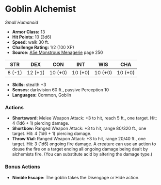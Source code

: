 # Goblin Alchemist

*Small* *Humanoid*

- **Armor Class:** 13
- **Hit Points:** 10 (3d6)
- **Speed:** walk 30 ft.
- **Challenge Rating:** 1/2 (100 XP)
- **Source:** [A5e Monstrous Menagerie](https://enpublishingrpg.com/products/level-up-monstrous-menagerie-a5e) page 250

| STR | DEX | CON | INT | WIS | CHA |
| --- | --- | --- | --- | --- | --- |
| 8 (-1) | 12 (+1) | 10 (+0) | 10 (+0) | 10 (+0) | 10 (+0) |

- **Skills:** stealth +3
- **Senses:** darkvision 60 ft., passive Perception 10
- **Languages:** Common, Goblin

### Actions

- **Shortsword:** Melee Weapon Attack: +3 to hit, reach 5 ft., one target. Hit: 4 (1d6 + 1) piercing damage.
- **Shortbow:** Ranged Weapon Attack: +3 to hit, range 80/320 ft., one target. Hit: 4 (1d6 + 1) piercing damage.
- **Throw Vial:** Ranged Weapon Attack: +3 to hit, range 20/40 ft., one target. Hit: 3 (1d6) ongoing fire damage. A creature can use an action to douse the fire on a target  ending all ongoing damage being dealt by alchemists fire. (You can substitute acid by altering the damage type.)

### Bonus Actions

- **Nimble Escape:** The goblin takes the Disengage or Hide action.


